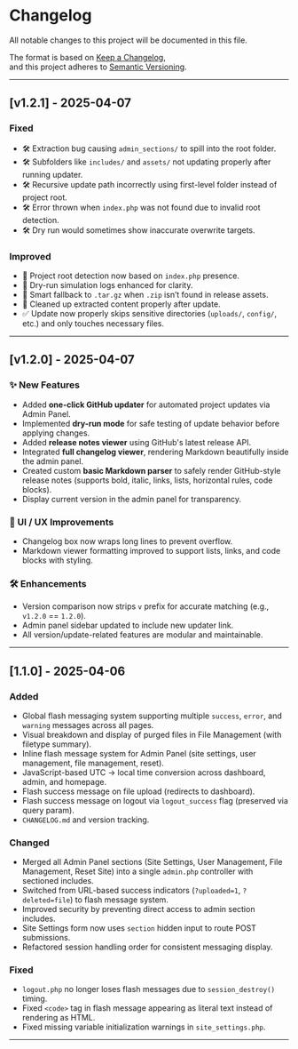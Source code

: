 # Changelog

All notable changes to this project will be documented in this file.

The format is based on [Keep a Changelog](https://keepachangelog.com/en/1.0.0/),  
and this project adheres to [Semantic Versioning](https://semver.org/spec/v2.0.0.html).


---

## [v1.2.1] - 2025-04-07
### Fixed
- 🛠️ Extraction bug causing `admin_sections/` to spill into the root folder.
- 🛠️ Subfolders like `includes/` and `assets/` not updating properly after running updater.
- 🛠️ Recursive update path incorrectly using first-level folder instead of project root.
- 🛠️ Error thrown when `index.php` was not found due to invalid root detection.
- 🛠️ Dry run would sometimes show inaccurate overwrite targets.

### Improved
- 🧠 Project root detection now based on `index.php` presence.
- 🧪 Dry-run simulation logs enhanced for clarity.
- 🧩 Smart fallback to `.tar.gz` when `.zip` isn’t found in release assets.
- 🧼 Cleaned up extracted content properly after update.
- ✅ Update now properly skips sensitive directories (`uploads/`, `config/`, etc.) and only touches necessary files.


---

## [v1.2.0] - 2025-04-07
### ✨ New Features
- Added **one-click GitHub updater** for automated project updates via Admin Panel.
- Implemented **dry-run mode** for safe testing of update behavior before applying changes.
- Added **release notes viewer** using GitHub's latest release API.
- Integrated **full changelog viewer**, rendering Markdown beautifully inside the admin panel.
- Created custom **basic Markdown parser** to safely render GitHub-style release notes (supports bold, italic, links, lists, horizontal rules, code blocks).
- Display current version in the admin panel for transparency.

### 💄 UI / UX Improvements
- Changelog box now wraps long lines to prevent overflow.
- Markdown viewer formatting improved to support lists, links, and code blocks with styling.

### 🛠 Enhancements
- Version comparison now strips `v` prefix for accurate matching (e.g., `v1.2.0` == `1.2.0`).
- Admin panel sidebar updated to include new updater link.
- All version/update-related features are modular and maintainable.

---

## [1.1.0] - 2025-04-06
### Added
- Global flash messaging system supporting multiple `success`, `error`, and `warning` messages across all pages.
- Visual breakdown and display of purged files in File Management (with filetype summary).
- Inline flash message system for Admin Panel (site settings, user management, file management, reset).
- JavaScript-based UTC → local time conversion across dashboard, admin, and homepage.
- Flash success message on file upload (redirects to dashboard).
- Flash success message on logout via `logout_success` flag (preserved via query param).
- `CHANGELOG.md` and version tracking.

### Changed
- Merged all Admin Panel sections (Site Settings, User Management, File Management, Reset Site) into a single `admin.php` controller with sectioned includes.
- Switched from URL-based success indicators (`?uploaded=1`, `?deleted=file`) to flash message system.
- Improved security by preventing direct access to admin section includes.
- Site Settings form now uses `section` hidden input to route POST submissions.
- Refactored session handling order for consistent messaging display.

### Fixed
- `logout.php` no longer loses flash messages due to `session_destroy()` timing.
- Fixed `<code>` tag in flash message appearing as literal text instead of rendering as HTML.
- Fixed missing variable initialization warnings in `site_settings.php`.

---

